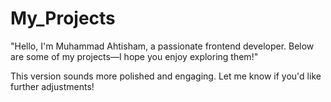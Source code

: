# My_Projects
"Hello, I'm Muhammad Ahtisham, a passionate frontend developer. Below are some of my projects—I hope you enjoy exploring them!"

This version sounds more polished and engaging. Let me know if you'd like further adjustments!
